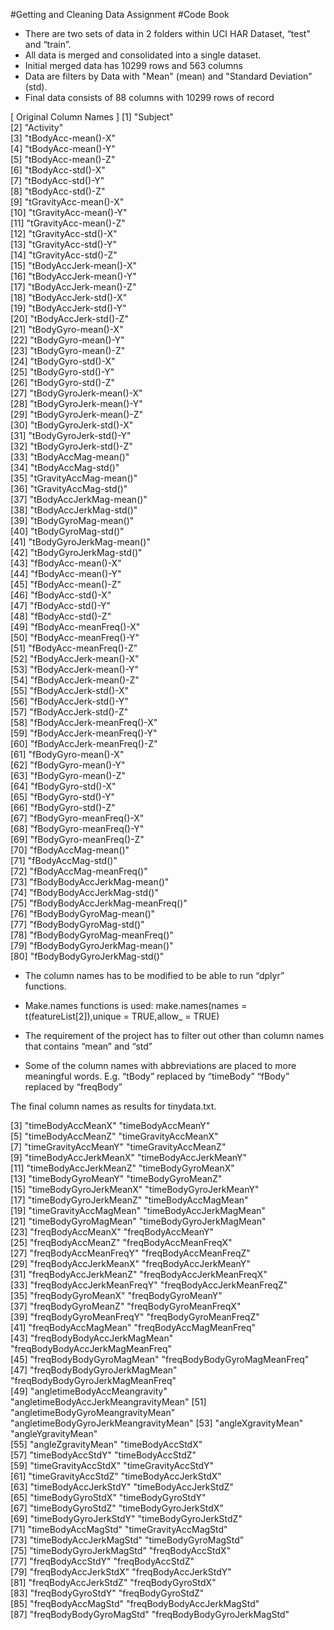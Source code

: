 

#Getting and Cleaning Data Assignment
#Code Book

- There are two sets of data in 2 folders within UCI HAR Dataset, “test" and “train”.
- All data is merged and consolidated into a single dataset.
- Initial merged data has 10299 rows and 563 columns
- Data are filters by Data with "Mean" (mean) and "Standard Deviation" (std).
- Final data consists of 88 columns with 10299 rows of record

[ Original Column Names ]
 [1] "Subject"                             
 [2] "Activity"                            
 [3] "tBodyAcc-mean()-X"                   
 [4] "tBodyAcc-mean()-Y"                   
 [5] "tBodyAcc-mean()-Z"                   
 [6] "tBodyAcc-std()-X"                    
 [7] "tBodyAcc-std()-Y"                    
 [8] "tBodyAcc-std()-Z"                    
 [9] "tGravityAcc-mean()-X"                
[10] "tGravityAcc-mean()-Y"                
[11] "tGravityAcc-mean()-Z"                
[12] "tGravityAcc-std()-X"                 
[13] "tGravityAcc-std()-Y"                 
[14] "tGravityAcc-std()-Z"                 
[15] "tBodyAccJerk-mean()-X"               
[16] "tBodyAccJerk-mean()-Y"               
[17] "tBodyAccJerk-mean()-Z"               
[18] "tBodyAccJerk-std()-X"                
[19] "tBodyAccJerk-std()-Y"                
[20] "tBodyAccJerk-std()-Z"                
[21] "tBodyGyro-mean()-X"                  
[22] "tBodyGyro-mean()-Y"                  
[23] "tBodyGyro-mean()-Z"                  
[24] "tBodyGyro-std()-X"                   
[25] "tBodyGyro-std()-Y"                   
[26] "tBodyGyro-std()-Z"                   
[27] "tBodyGyroJerk-mean()-X"              
[28] "tBodyGyroJerk-mean()-Y"              
[29] "tBodyGyroJerk-mean()-Z"              
[30] "tBodyGyroJerk-std()-X"               
[31] "tBodyGyroJerk-std()-Y"               
[32] "tBodyGyroJerk-std()-Z"               
[33] "tBodyAccMag-mean()"                  
[34] "tBodyAccMag-std()"                   
[35] "tGravityAccMag-mean()"               
[36] "tGravityAccMag-std()"                
[37] "tBodyAccJerkMag-mean()"              
[38] "tBodyAccJerkMag-std()"               
[39] "tBodyGyroMag-mean()"                 
[40] "tBodyGyroMag-std()"                  
[41] "tBodyGyroJerkMag-mean()"             
[42] "tBodyGyroJerkMag-std()"              
[43] "fBodyAcc-mean()-X"                   
[44] "fBodyAcc-mean()-Y"                   
[45] "fBodyAcc-mean()-Z"                   
[46] "fBodyAcc-std()-X"                    
[47] "fBodyAcc-std()-Y"                    
[48] "fBodyAcc-std()-Z"                    
[49] "fBodyAcc-meanFreq()-X"               
[50] "fBodyAcc-meanFreq()-Y"               
[51] "fBodyAcc-meanFreq()-Z"               
[52] "fBodyAccJerk-mean()-X"               
[53] "fBodyAccJerk-mean()-Y"               
[54] "fBodyAccJerk-mean()-Z"               
[55] "fBodyAccJerk-std()-X"                
[56] "fBodyAccJerk-std()-Y"                
[57] "fBodyAccJerk-std()-Z"                
[58] "fBodyAccJerk-meanFreq()-X"           
[59] "fBodyAccJerk-meanFreq()-Y"           
[60] "fBodyAccJerk-meanFreq()-Z"           
[61] "fBodyGyro-mean()-X"                  
[62] "fBodyGyro-mean()-Y"                  
[63] "fBodyGyro-mean()-Z"                  
[64] "fBodyGyro-std()-X"                   
[65] "fBodyGyro-std()-Y"                   
[66] "fBodyGyro-std()-Z"                   
[67] "fBodyGyro-meanFreq()-X"              
[68] "fBodyGyro-meanFreq()-Y"              
[69] "fBodyGyro-meanFreq()-Z"              
[70] "fBodyAccMag-mean()"                  
[71] "fBodyAccMag-std()"                   
[72] "fBodyAccMag-meanFreq()"              
[73] "fBodyBodyAccJerkMag-mean()"          
[74] "fBodyBodyAccJerkMag-std()"           
[75] "fBodyBodyAccJerkMag-meanFreq()"      
[76] "fBodyBodyGyroMag-mean()"             
[77] "fBodyBodyGyroMag-std()"              
[78] "fBodyBodyGyroMag-meanFreq()"         
[79] "fBodyBodyGyroJerkMag-mean()"         
[80] "fBodyBodyGyroJerkMag-std()"          



- The column names has to be modified to be able to run “dplyr” functions.

- Make.names functions is used:
	 make.names(names = t(featureList[2]),unique = TRUE,allow_ = TRUE)

- The requirement of the project has to filter out other than column names that contains “mean” and “std”

- Some of the column names with abbreviations are placed to more meaningful words.
	E.g. 	“tBody” replaced by “timeBody”
		“fBody” replaced by “freqBody”

The final column names as results for tinydata.txt.	
                     
 [3] "timeBodyAccMeanX"                     "timeBodyAccMeanY"                    
 [5] "timeBodyAccMeanZ"                     "timeGravityAccMeanX"                 
 [7] "timeGravityAccMeanY"                  "timeGravityAccMeanZ"                 
 [9] "timeBodyAccJerkMeanX"                 "timeBodyAccJerkMeanY"                
[11] "timeBodyAccJerkMeanZ"                 "timeBodyGyroMeanX"                   
[13] "timeBodyGyroMeanY"                    "timeBodyGyroMeanZ"                   
[15] "timeBodyGyroJerkMeanX"                "timeBodyGyroJerkMeanY"               
[17] "timeBodyGyroJerkMeanZ"                "timeBodyAccMagMean"                  
[19] "timeGravityAccMagMean"                "timeBodyAccJerkMagMean"              
[21] "timeBodyGyroMagMean"                  "timeBodyGyroJerkMagMean"             
[23] "freqBodyAccMeanX"                     "freqBodyAccMeanY"                    
[25] "freqBodyAccMeanZ"                     "freqBodyAccMeanFreqX"                
[27] "freqBodyAccMeanFreqY"                 "freqBodyAccMeanFreqZ"                
[29] "freqBodyAccJerkMeanX"                 "freqBodyAccJerkMeanY"                
[31] "freqBodyAccJerkMeanZ"                 "freqBodyAccJerkMeanFreqX"            
[33] "freqBodyAccJerkMeanFreqY"             "freqBodyAccJerkMeanFreqZ"            
[35] "freqBodyGyroMeanX"                    "freqBodyGyroMeanY"                   
[37] "freqBodyGyroMeanZ"                    "freqBodyGyroMeanFreqX"               
[39] "freqBodyGyroMeanFreqY"                "freqBodyGyroMeanFreqZ"               
[41] "freqBodyAccMagMean"                   "freqBodyAccMagMeanFreq"              
[43] "freqBodyBodyAccJerkMagMean"           "freqBodyBodyAccJerkMagMeanFreq"      
[45] "freqBodyBodyGyroMagMean"              "freqBodyBodyGyroMagMeanFreq"         
[47] "freqBodyBodyGyroJerkMagMean"          "freqBodyBodyGyroJerkMagMeanFreq"     
[49] "angletimeBodyAccMeangravity"          "angletimeBodyAccJerkMeangravityMean" 
[51] "angletimeBodyGyroMeangravityMean"     "angletimeBodyGyroJerkMeangravityMean"
[53] "angleXgravityMean"                    "angleYgravityMean"                   
[55] "angleZgravityMean"                    "timeBodyAccStdX"                     
[57] "timeBodyAccStdY"                      "timeBodyAccStdZ"                     
[59] "timeGravityAccStdX"                   "timeGravityAccStdY"                  
[61] "timeGravityAccStdZ"                   "timeBodyAccJerkStdX"                 
[63] "timeBodyAccJerkStdY"                  "timeBodyAccJerkStdZ"                 
[65] "timeBodyGyroStdX"                     "timeBodyGyroStdY"                    
[67] "timeBodyGyroStdZ"                     "timeBodyGyroJerkStdX"                
[69] "timeBodyGyroJerkStdY"                 "timeBodyGyroJerkStdZ"                
[71] "timeBodyAccMagStd"                    "timeGravityAccMagStd"                
[73] "timeBodyAccJerkMagStd"                "timeBodyGyroMagStd"                  
[75] "timeBodyGyroJerkMagStd"               "freqBodyAccStdX"                     
[77] "freqBodyAccStdY"                      "freqBodyAccStdZ"                     
[79] "freqBodyAccJerkStdX"                  "freqBodyAccJerkStdY"                 
[81] "freqBodyAccJerkStdZ"                  "freqBodyGyroStdX"                    
[83] "freqBodyGyroStdY"                     "freqBodyGyroStdZ"                    
[85] "freqBodyAccMagStd"                    "freqBodyBodyAccJerkMagStd"           
[87] "freqBodyBodyGyroMagStd"               "freqBodyBodyGyroJerkMagStd" 
